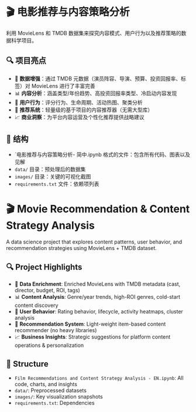 # 🎬 电影推荐与内容策略分析

利用 MovieLens 和 TMDB 数据集来探究内容模式、用户行为以及推荐策略的数据科学项目。

## 🔍 项目亮点

- 🧠 **数据增强**：通过 TMDB 元数据（演员阵容、导演、预算、投资回报率、标签）对 MovieLens 进行了丰富完善
- 📊 **内容分析**：涵盖类型/年份趋势、高投资回报率类型、冷启动内容发现
- 👥 **用户行为**：评分行为、生命周期、活动热图、聚类分析
- 🤖 **推荐系统**：轻量级的基于项目的内容推荐器（无需大型库）
- 📈 **商业洞察**：为平台内容运营及个性化推荐提供战略建议

## 📜 结构

- `电影推荐与内容策略分析- 简中.ipynb 格式的文件：包含所有代码、图表以及见解
- `data/` 目录：预处理后的数据集
- `images/` 目录：关键的可视化截图
- `requirements.txt` 文件：依赖项列表

# 🎬 Movie Recommendation & Content Strategy Analysis

A data science project that explores content patterns, user behavior, and recommendation strategies using MovieLens + TMDB dataset.

## 🔍 Project Highlights

- 🧠 **Data Enrichment**: Enriched MovieLens with TMDB metadata (cast, director, budget, ROI, tags)
- 📊 **Content Analysis**: Genre/year trends, high-ROI genres, cold-start content discovery
- 👥 **User Behavior**: Rating behavior, lifecycle, activity heatmaps, cluster analysis
- 🤖 **Recommendation System**: Light-weight item-based content recommender (no heavy libraries)
- 📈 **Business Insights**: Strategic suggestions for platform content operations & personalization

## 📂 Structure

- `Film Recommendations and Content Strategy Analysis - EN.ipynb`: All code, charts, and insights
- `data/`: Preprocessed datasets
- `images/`: Key visualization snapshots
- `requirements.txt`: Dependencies
